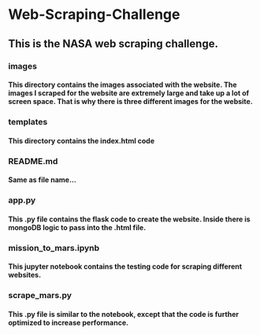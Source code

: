 # Web-Scraping-Challenge

## This is the NASA web scraping challenge.

### images
#### This directory contains the images associated with the website. The images I scraped for the website are extremely large and take up a lot of screen space. That is why there is three different images for the website.

### templates
#### This directory contains the index.html code

### README.md
#### Same as file name...

### app.py
#### This .py file contains the flask code to create the website. Inside there is mongoDB logic to pass into the .html file.

### mission_to_mars.ipynb
#### This jupyter notebook contains the testing code for scraping different websites.

### scrape_mars.py
#### This .py file is similar to the notebook, except that the code is further optimized to increase performance.
